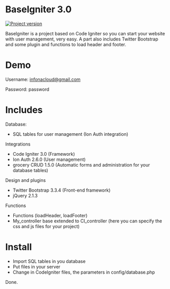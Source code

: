 BaseIgniter 3.0
===========
[![Project version](http://img.shields.io/badge/version-3.0-green.svg?style=flat-square)](https://github.com/albertnavas/baseigniter/releases/tag/v3.0)

BaseIgniter is a project based on Code Igniter so you can start your website with user management, very easy. A part also includes Twitter Bootstrap and some plugin and functions to load header and footer.

Demo
===========
Username: infonacloud@gmail.com

Password: password

Includes
===========
Database:
- SQL tables for user management (Ion Auth integration)
 
Integrations
- Code Igniter 3.0 (Framework)
- Ion Auth 2.6.0 (User management)
- grocery CRUD 1.5.0 (Automatic forms and administration for your database tables)
 
Design and plugins
- Twitter Bootstrap 3.3.4 (Front-end framework)
- jQuery 2.1.3
 
Functions
- Functions (loadHeader, loadFooter)
- My_controller base extended to CI_controller (here you can specify the css and js files for your project)

Install
===========
- Import SQL tables in you database
- Put files in your server
- Change in CodeIgniter files, the parameters in config/database.php

Done.
